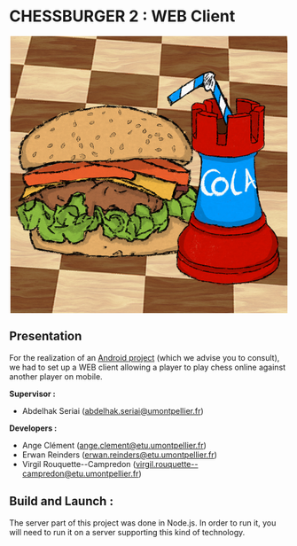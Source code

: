# CHESSBURGER __2__ : WEB Client

<p align="center">
<img align="center" src="./res/drawable/img/logo.png"/ width="500" height="500">
</p>

## Presentation
For the realization of an [Android project](https://github.com/virgil-rouquettecampredon/ProjetMobile) (which we advise you to consult), we had to set up a WEB client allowing a player to play chess online against another player on mobile.

<b>Supervisor :</b>     
-  Abdelhak Seriai (abdelhak.seriai@umontpellier.fr) 

<b>Developers :</b>
- Ange Clément (ange.clement@etu.umontpellier.fr) 
- Erwan Reinders (erwan.reinders@etu.umontpellier.fr)
- Virgil Rouquette--Campredon (virgil.rouquette--campredon@etu.umontpellier.fr) 


## Build and Launch : 
The server part of this project was done in Node.js. In order to run it, you will need to run it on a server supporting this kind of technology.
